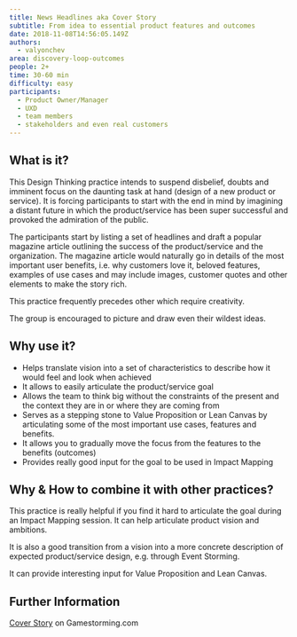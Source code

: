 ```yaml
---
title: News Headlines aka Cover Story
subtitle: From idea to essential product features and outcomes
date: 2018-11-08T14:56:05.149Z
authors:
  - valyonchev
area: discovery-loop-outcomes
people: 2+
time: 30-60 min
difficulty: easy
participants:
  - Product Owner/Manager
  - UXD
  - team members
  - stakeholders and even real customers
---
```

## What is it?

This Design Thinking practice intends to suspend disbelief, doubts and imminent focus on the daunting task at hand (design of a new product or service). It is forcing participants to start with the end in mind by imagining a distant future in which the product/service has been super successful and provoked the admiration of the public. 

The participants start by listing a set of headlines and draft a popular magazine article outlining the success of the product/service and the organization. The magazine article would naturally go in details of the most important user benefits, i.e. why customers love it, beloved features, examples of use cases and may include images, customer quotes and other elements to make the story rich. 

This practice frequently precedes other which require creativity. 

The group is encouraged to picture and draw even their wildest ideas.



## Why use it?

* Helps translate vision into a set of characteristics to describe how it would feel and look when achieved
* It allows to easily articulate the product/service goal
* Allows the team to think big without the constraints of the present and the context they are in or where they are coming from
* Serves as a stepping stone to Value Proposition or Lean Canvas by articulating some of the most important use cases, features and benefits.
* It allows you to gradually move the focus from the features to the benefits (outcomes)
* Provides really good input for the goal to be used in Impact Mapping



## Why & How to combine it with other practices?

This practice is really helpful if you find it hard to articulate the goal during an Impact Mapping session. It can help articulate product vision and ambitions. 

It is also a good transition from a vision into a more concrete description of expected product/service design, e.g. through Event Storming.

It can provide interesting input for Value Proposition and Lean Canvas.



## Further Information

[Cover Story](https://gamestorming.com/cover-story/) on Gamestorming.com
